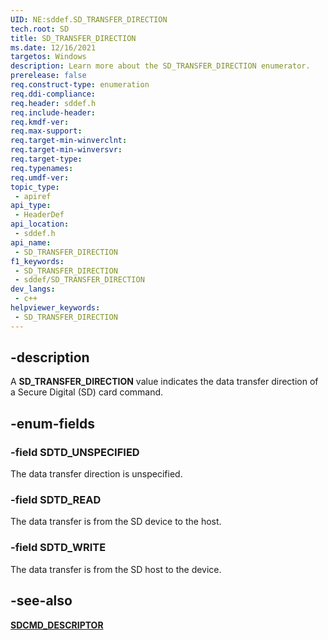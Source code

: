 ```yaml
---
UID: NE:sddef.SD_TRANSFER_DIRECTION
tech.root: SD
title: SD_TRANSFER_DIRECTION
ms.date: 12/16/2021
targetos: Windows
description: Learn more about the SD_TRANSFER_DIRECTION enumerator.
prerelease: false
req.construct-type: enumeration
req.ddi-compliance: 
req.header: sddef.h
req.include-header: 
req.kmdf-ver: 
req.max-support: 
req.target-min-winverclnt: 
req.target-min-winversvr: 
req.target-type: 
req.typenames: 
req.umdf-ver: 
topic_type:
 - apiref
api_type:
 - HeaderDef
api_location:
 - sddef.h
api_name:
 - SD_TRANSFER_DIRECTION
f1_keywords:
 - SD_TRANSFER_DIRECTION
 - sddef/SD_TRANSFER_DIRECTION
dev_langs:
 - c++
helpviewer_keywords:
 - SD_TRANSFER_DIRECTION
---
```


## -description

A **SD_TRANSFER_DIRECTION** value indicates the data transfer direction of a Secure Digital (SD) card command.

## -enum-fields

### -field SDTD_UNSPECIFIED

The data transfer direction is unspecified.

### -field SDTD_READ

The data transfer is from the SD device to the host.

### -field SDTD_WRITE

The data transfer is from the SD host to the device.

## -see-also

[**SDCMD_DESCRIPTOR**](ns-sddef-_sdcmd_descriptor.md)

